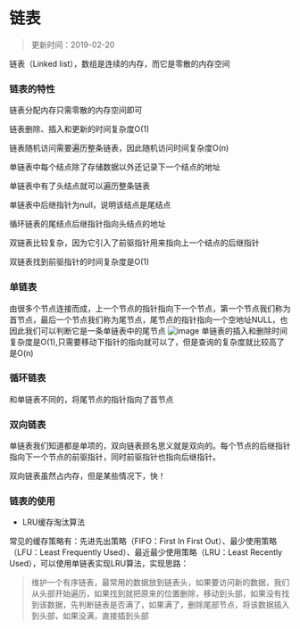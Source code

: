 # 链表

> 更新时间：2019-02-20

链表（Linked list），数组是连续的内存，而它是零散的内存空间

### 链表的特性

链表分配内存只需零散的内存空间即可

链表删除、插入和更新的时间复杂度O(1)

链表随机访问需要遍历整条链表，因此随机访问时间复杂度O(n)

单链表中每个结点除了存储数据以外还记录下一个结点的地址

单链表中有了头结点就可以遍历整条链表

单链表中后继指针为null，说明该结点是尾结点

循环链表的尾结点后继指针指向头结点的地址

双链表比较复杂，因为它引入了前驱指针用来指向上一个结点的后继指针

双链表找到前驱指针的时间复杂度是O(1)

### 单链表

由很多个节点连接而成，上一个节点的指针指向下一个节点，第一个节点我们称为首节点，最后一个节点我们称为尾节点，尾节点的指针指向一个空地址NULL，也因此我们可以判断它是一条单链表中的尾节点
![image](https://raw.githubusercontent.com/liueleven/study/master/%E5%9B%BE%E5%BA%93/04-%E6%95%B0%E6%8D%AE%E7%BB%93%E6%9E%84%E4%B8%8E%E7%AE%97%E6%B3%95/13-%E5%8D%95%E9%93%BE%E8%A1%A8.png)
单链表的插入和删除时间复杂度是O(1),只需要移动下指针的指向就可以了，但是查询的复杂度就比较高了是O(n)


### 循环链表
和单链表不同的，将尾节点的指针指向了首节点


### 双向链表
单链表我们知道都是单项的，双向链表顾名思义就是双向的。每个节点的后继指针指向下一个节点的前驱指针，同时前驱指针也指向后继指针。

双向链表虽然占内存，但是某些情况下，快！


### 链表的使用
- LRU缓存淘汰算法

常见的缓存策略有：先进先出策略（FIFO：First In First Out）、最少使用策略（LFU：Least Frequently Used）、最近最少使用策略（LRU：Least Recently Used），可以使用单链表实现LRU算法，实现思路：
>
>维护一个有序链表，最常用的数据放到链表头，如果要访问新的数据，我们从头部开始遍历，如果找到就把原来的位置删除，移动到头部，如果没有找到该数据，先判断链表是否满了，如果满了，删除尾部节点，将该数据插入到头部，如果没满，直接插到头部